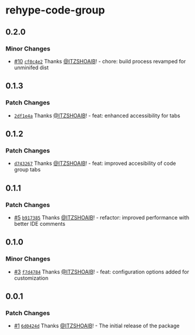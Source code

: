 # rehype-code-group

## 0.2.0

### Minor Changes

- [#10](https://github.com/ITZSHOAIB/rehype-code-group/pull/10) [`cf0c4e2`](https://github.com/ITZSHOAIB/rehype-code-group/commit/cf0c4e2f8d2637992ae91b2447dec44ae3cd535f) Thanks [@ITZSHOAIB](https://github.com/ITZSHOAIB)! - chore: build process revamped for unminifed dist

## 0.1.3

### Patch Changes

- [`2df1e4a`](https://github.com/ITZSHOAIB/rehype-code-group/commit/2df1e4a34693590c9402566ca2d358ee982db69b) Thanks [@ITZSHOAIB](https://github.com/ITZSHOAIB)! - feat: enhanced accessibility for tabs

## 0.1.2

### Patch Changes

- [`d743267`](https://github.com/ITZSHOAIB/rehype-code-group/commit/d743267ecfd69e370e1c2575fb800863a095c3af) Thanks [@ITZSHOAIB](https://github.com/ITZSHOAIB)! - feat: improved accesibility of code group tabs

## 0.1.1

### Patch Changes

- [#5](https://github.com/ITZSHOAIB/rehype-code-group/pull/5) [`b917385`](https://github.com/ITZSHOAIB/rehype-code-group/commit/b9173857ce89d1739b9b64b5ce085475ca6caf41) Thanks [@ITZSHOAIB](https://github.com/ITZSHOAIB)! - refactor: improved performance with better IDE comments

## 0.1.0

### Minor Changes

- [#3](https://github.com/ITZSHOAIB/rehype-code-group/pull/3) [`f7d4784`](https://github.com/ITZSHOAIB/rehype-code-group/commit/f7d4784bb70028cb123d0591f428b9d77d91e8d9) Thanks [@ITZSHOAIB](https://github.com/ITZSHOAIB)! - feat: configuration options added for customization

## 0.0.1

### Patch Changes

- [#1](https://github.com/ITZSHOAIB/rehype-code-group/pull/1) [`6d0424d`](https://github.com/ITZSHOAIB/rehype-code-group/commit/6d0424d116f6b71e86765a1d12923f189f656492) Thanks [@ITZSHOAIB](https://github.com/ITZSHOAIB)! - The initial release of the package
